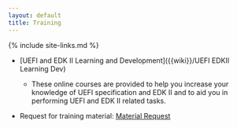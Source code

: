 ```yaml
---
layout: default
title: Training
---
```

{% include site-links.md %}

* [UEFI and EDK II
  Learning and Development]({{wiki}}/UEFI EDKII Learning Dev)
  * These online courses are provided to
    help you increase your knowledge of UEFI specification and EDK II
    and to aid you in performing UEFI and EDK II related tasks.

* Request for training material: [Material
  Request](mailto:laurie0131@users.sourceforge.net?Subject=UEFI%20Training%20Material&body=UEFI%20Training%20Material)

